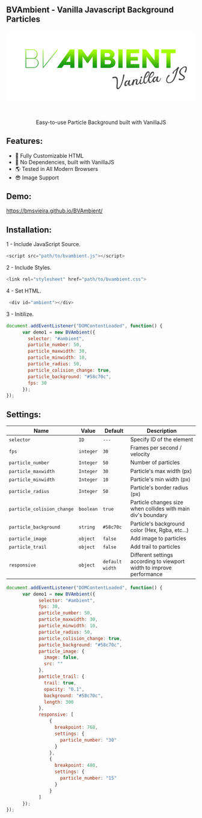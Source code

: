 BVAmbient - Vanilla Javascript Background Particles 
--
<p align="center">
<img width="500" src="https://raw.githubusercontent.com/BMSVieira/BVAmbient/main/demo-template/images/BV.png">
</p>
<br>
<p align="center">
Easy-to-use Particle Background built with VanillaJS
</p>

Features:
-
- 🔧 Fully Customizable HTML
- 💪 No Dependencies, built with VanillaJS
- 🌎 Tested in All Modern Browsers
- 😎 Image Support

Demo:
-
https://bmsvieira.github.io/BVAmbient/

Installation:
-

1 - Include JavaScript Source.
```javascript
<script src="path/to/bvambient.js"></script>
```
2 - Include Styles.
```javascript
<link rel="stylesheet" href="path/to/bvambient.css">
```
4 - Set HTML.
```javascript
 <div id="ambient"></div>
```
3 - Initilize.
```javascript
document.addEventListener("DOMContentLoaded", function() {
      var demo1 = new BVAmbient({
        selector: "#ambient",
        particle_number: 50,
        particle_maxwidth: 30,
        particle_minwidth: 10,
        particle_radius: 50,
        particle_colision_change: true,
        particle_background: "#58c70c",
        fps: 30
      });
});
```

Settings:
-
| Name | Value | Default | Description |
| --- | --- | --- | --- |
| `selector` | `ID`  | `---` |  Specify ID of the element|
| `fps` | `integer` | `30` | Frames per second / velocity |
| `particle_number` | `Integer` | `50` |  Number of particles|
| `particle_maxwidth` | `Integer` | `30` |  Particle's max width (px) |
| `particle_minwidth` | `Integer` | `10` | Particle's min width (px) |
| `particle_radius` | `Integer` | `50` | Particle's border radius (px) |
| `particle_colision_change` | `boolean` | `true` | Particle changes size when collides with main div's boundary |
| `particle_background` | `string` | `#58c70c` | Particle's background color (Hex, Rgba, etc...) |
| `particle_image` | `object` | `false` | Add image to particles |
| `particle_trail` | `object` | `false` | Add trail to particles |
| `responsive` | `object` | `default width` | Different settings according to viewport width to improve performance |

```javascript
document.addEventListener("DOMContentLoaded", function() {
      var demo1 = new BVAmbient({
            selector: "#ambient",
            fps: 30,
            particle_number: 50,
            particle_maxwidth: 30,
            particle_minwidth: 10,
            particle_radius: 50,
            particle_colision_change: true,
            particle_background: "#58c70c",
            particle_image: {
              image: false,
              src: ""
            },
            particle_trail: {
              trail: true,
              opacity: "0.1",
              background: "#58c70c",
              length: 300
            }, 
            responsive: [
                {
                  breakpoint: 768,
                  settings: {
                    particle_number: "30"
                  }
                },
                {
                  breakpoint: 480,
                  settings: {
                    particle_number: "15"
                  }
                }
            ]
      });
});
```
